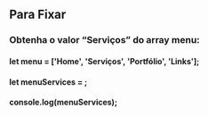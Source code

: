 ## Para Fixar

### Obtenha o valor “Serviços” do array menu:

#### let menu = ['Home', 'Serviços', 'Portfólio', 'Links'];
#### let menuServices = ;
#### console.log(menuServices);